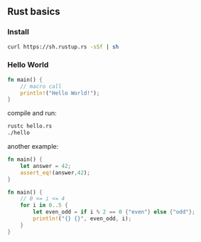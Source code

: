 ## Rust basics

### Install

```bash
curl https://sh.rustup.rs -sSf | sh
```



### Hello World

```rust
fn main() {
    // macro call
    println!("Hello World!");
}
```

compile and run:

```bash
rustc hello.rs
./hello
```

another example:

```rust
fn main() {
    let answer = 42;
    assert_eq!(answer,42);
}

fn main() {
    // 0 <= i <= 4
    for i in 0..5 {
		let even_odd = if i % 2 == 0 {"even"} else {"odd"};
        println!("{} {}", even_odd, i);
    }
}
```



